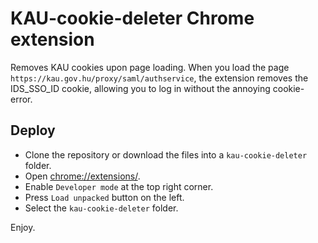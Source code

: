 # KAU-cookie-deleter Chrome extension

Removes KAU cookies upon page loading. When you load the page `https://kau.gov.hu/proxy/saml/authservice`, the extension removes the IDS_SSO_ID cookie, allowing you to log in without the annoying cookie-error.

## Deploy

- Clone the repository or download the files into a `kau-cookie-deleter` folder.
- Open [chrome://extensions/](chrome://extensions/).
- Enable `Developer mode` at the top right corner.
- Press `Load unpacked` button on the left.
- Select the `kau-cookie-deleter` folder.

Enjoy.
